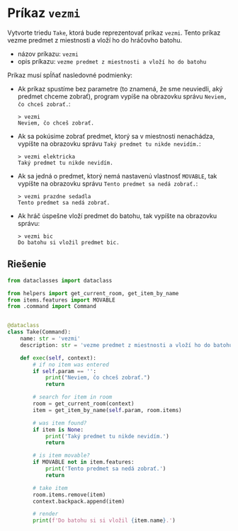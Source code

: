 # Príkaz `vezmi`

Vytvorte triedu `Take`, ktorá bude reprezentovať príkaz `vezmi`. Tento príkaz vezme predmet z miestnosti a vloží ho
do hráčovho batohu.

* názov príkazu: `vezmi`
* opis príkazu: `vezme predmet z miestnosti a vloží ho do batohu`

Príkaz musí spĺňať nasledovné podmienky:

   * Ak príkaz spustíme bez parametre (to znamená, že sme neuviedli, aký predmet chceme zobrať), program vypíše na
     obrazovku správu `Neviem, čo chceš zobrať.`:

      ```
      > vezmi
      Neviem, čo chceš zobrať.
      ```

   * Ak sa pokúsime zobrať predmet, ktorý sa v miestnosti nenachádza, vypíšte na obrazovku správu `Taký predmet tu
     nikde nevidím.`:

     ```
     > vezmi elektricka
     Taký predmet tu nikde nevidím.
     ```

   * Ak sa jedná o predmet, ktorý nemá nastavenú vlastnosť `MOVABLE`, tak vypíšte na obrazovku správu `Tento predmet
     sa nedá zobrať.`:

     ```
     > vezmi prazdne sedadla
     Tento predmet sa nedá zobrať.
     ```

   * Ak hráč úspešne vloží predmet do batohu, tak vypíšte na obrazovku správu:

     ```
     > vezmi bic
     Do batohu si vložil predmet bic.
     ```


## Riešenie

```python
from dataclasses import dataclass

from helpers import get_current_room, get_item_by_name
from items.features import MOVABLE
from .command import Command


@dataclass
class Take(Command):
    name: str = 'vezmi'
    description: str = 'vezme predmet z miestnosti a vloží ho do batohu'

    def exec(self, context):
        # if no item was entered
        if self.param == '':
            print("Neviem, čo chceš zobrať.")
            return

        # search for item in room
        room = get_current_room(context)
        item = get_item_by_name(self.param, room.items)

        # was item found?
        if item is None:
            print('Taký predmet tu nikde nevidím.')
            return

        # is item movable?
        if MOVABLE not in item.features:
            print('Tento predmet sa nedá zobrať.')
            return

        # take item
        room.items.remove(item)
        context.backpack.append(item)

        # render
        print(f'Do batohu si si vložil {item.name}.')
```

